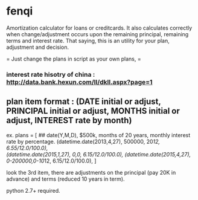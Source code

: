 # fenqi

Amortization calculator for loans or creditcards. It also calculates correctly when change/adjustment occurs upon the remaining principal, remaining terms and interest rate. That saying, this is an utility for your plan, adjustment and decision.

= Just change the plans in script as your own plans, =
### interest rate hisotry of china : http://data.bank.hexun.com/ll/dkll.aspx?page=1

## plan item format : (DATE initial or adjust, PRINCIPAL initial or adjust, MONTHS initial or adjust, INTEREST rate by month)

ex.
plans = [
    ## date(Y,M,D), $500k, months of 20 years, monthly interest rate by percentage.
    (datetime.date(2013,4,27), 500000, 20*12, 6.55/12.0/100.0),              
    (datetime.date(2015,1,27), 0,0, 6.15/12.0/100.0),
    (datetime.date(2015,4,27), 0-200000,0-10*12, 6.15/12.0/100.0),
    ]

look the 3rd item, there are adjustments on the principal (pay 20K in advance) and terms (reduced 10 years in term).


python 2.7+ required.

